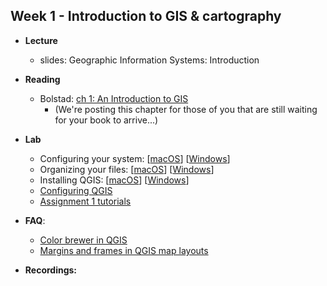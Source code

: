 ## Week 1 - Introduction to GIS & cartography

- **Lecture**
     - slides: Geographic Information Systems: Introduction <!--(ESM-263-2022-01-Introduction.pdf) -->
- **Reading**
    - Bolstad: [ch 1: An Introduction to GIS](GIS_Fundamentals_6e_ch1.pdf)
      - (We're posting this chapter for those of you that are still waiting for your book to arrive...)
- **Lab**
    - Configuring your system: [[macOS](../../general/macOS_config.md)] [[Windows](../../general/Windows_config.md)]
    - Organizing your files: [[macOS](../../general/macOS_files.md)] [[Windows](../../general/Windows_files.md)]
    - Installing QGIS: [[macOS](../../general/macOS_QGIS.md)] [[Windows](../../general/Windows_QGIS.md)]
    - [Configuring QGIS](../../general/QGIS_config.md)
    - [Assignment 1 tutorials](../../assignment/01/index.md#task-2-tutorials)

- **FAQ**:
    - [Color brewer in QGIS](../../general/ColorBrewer/index.md)
    - [Margins and frames in QGIS map layouts](../../general/margins_and_frames/index.md)

- **Recordings:**    

